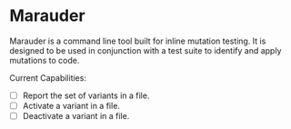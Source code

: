 # Marauder

Marauder is a command line tool built for inline mutation testing. It is designed to be used in conjunction with a test suite to identify and apply mutations to code.

Current Capabilities:

- [ ] Report the set of variants in a file.
- [ ] Activate a variant in a file.
- [ ] Deactivate a variant in a file.

